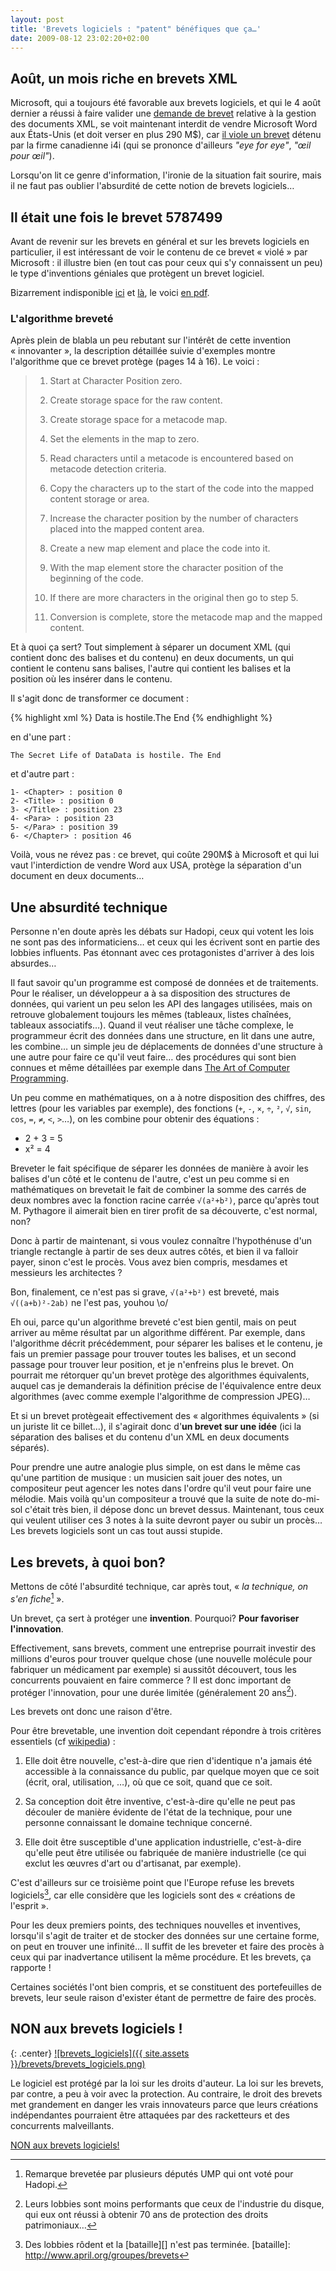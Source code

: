 ```yaml
---
layout: post
title: 'Brevets logiciels : "patent" bénéfiques que ça…'
date: 2009-08-12 23:02:20+02:00
---
```


## Août, un mois riche en brevets XML

Microsoft, qui a toujours été favorable aux brevets logiciels, et qui le 4 août
dernier a réussi à faire valider une [demande de brevet][brevet-xml] relative à
la gestion des documents XML, se voit maintenant interdit de vendre Microsoft
Word aux États-Unis (et doit verser en plus 290 M$), car [il viole un
brevet][interdit] détenu par la firme canadienne i4i (qui se prononce d'ailleurs
_"eye for eye"_, _"œil pour œil"_).

[brevet-xml]: http://www.clubic.com/actualite-292850-microsoft-brevet-traitements-texte-xml.html
[interdit]: http://www.clubic.com/actualite-293370-microsoft-word-interdit-vente-etats-unis.html

Lorsqu'on lit ce genre d'information, l'ironie de la situation fait sourire,
mais il ne faut pas oublier l'absurdité de cette notion de brevets logiciels…


## Il était une fois le brevet 5787499

Avant de revenir sur les brevets en général et sur les brevets logiciels en
particulier, il est intéressant de voir le contenu de ce brevet « violé » par
Microsoft : il illustre bien (en tout cas pour ceux qui s'y connaissent un peu)
le type d'inventions géniales que protègent un brevet logiciel.

Bizarrement indisponible [ici][freepatentsonline] et [là][patentstorm], le voici
[en pdf][pdf].

[freepatentsonline]: http://www.freepatentsonline.com/5787499.html
[patentstorm]: http://www.patentstorm.us/patents/5787499.html
[pdf]: http://dl.rom1v.com/brevets-logiciels/US5787449A.pdf


### L'algorithme breveté

Après plein de blabla un peu rebutant sur l'intérêt de cette invention
« innovanter », la description détaillée suivie d'exemples montre l'algorithme
que ce brevet protège (pages 14 à 16). Le voici :

>   1. Start at Character Position zero.
>
>   2. Create storage space for the raw content.
>
>   3. Create storage space for a metacode map.
>
>   4. Set the elements in the map to zero.
>
>   5. Read characters until a metacode is encountered based on metacode
>   detection criteria.
>
>   6. Copy the characters up to the start of the code into the mapped content
>   storage or area.
>
>   7. Increase the character position by the number of characters placed into
>   the mapped content area.
>
>   8. Create a new map element and place the code into it.
>
>   9. With the map element store the character position of the beginning of the
>   code.
>
>   10. If there are more characters in the original then go to step 5.
>
>   11. Conversion is complete, store the metacode map and the mapped content.


Et à quoi ça sert? Tout simplement à séparer un document XML (qui contient donc
des balises et du contenu) en deux documents, un qui contient le contenu sans
balises, l'autre qui contient les balises et la position où les insérer dans le
contenu.

Il s'agit donc de transformer ce document :

{% highlight xml %}
<Chapter><Title>The Secret Life of Data</Title><Para>Data is hostile.</Para>The End</Chapter>
{% endhighlight %}

en d'une part :

    The Secret Life of DataData is hostile. The End

et d'autre part :

    1- <Chapter> : position 0
    2- <Title> : position 0
    3- </Title> : position 23
    4- <Para> : position 23
    5- </Para> : position 39
    6- </Chapter> : position 46

Voilà, vous ne révez pas : ce brevet, qui coûte 290M$ à Microsoft et qui lui
vaut l'interdiction de vendre Word aux USA, protège la séparation d'un document
en deux documents…


## Une absurdité technique

Personne n'en doute après les débats sur Hadopi, ceux qui votent les lois ne
sont pas des informaticiens… et ceux qui les écrivent sont en partie des lobbies
influents. Pas étonnant avec ces protagonistes d'arriver à des lois absurdes…

Il faut savoir qu'un programme est composé de données et de traitements. Pour le
réaliser, un développeur a à sa disposition des structures de données, qui
varient un peu selon les API des langages utilisées, mais on retrouve
globalement toujours les mêmes (tableaux, listes chaînées, tableaux
associatifs…). Quand il veut réaliser une tâche complexe, le programmeur écrit
des données dans une structure, en lit dans une autre, les combine… un simple
jeu de déplacements de données d'une structure à une autre pour faire ce qu'il
veut faire… des procédures qui sont bien connues et même détaillées par
exemple dans [The Art of Computer Programming][taocp].

[taocp]: http://fr.wikipedia.org/wiki/The_Art_of_Computer_Programming

Un peu comme en mathématiques, on a à notre disposition des chiffres, des
lettres (pour les variables par exemple), des fonctions (`+`, `-`, `×`, `÷`,
`²`, `√`, `sin`, `cos`, `=`, `≠`, `<`, `>`…), on les combine pour obtenir des
équations :

  * 2 + 3 = 5
  * x² = 4

Breveter le fait spécifique de séparer les données de manière à avoir les
balises d'un côté et le contenu de l'autre, c'est un peu comme si en
mathématiques on brevetait le fait de combiner la somme des carrés de deux
nombres avec la fonction racine carrée `√(a²+b²)`, parce qu'après tout M.
Pythagore il aimerait bien en tirer profit de sa découverte, c'est normal, non?

Donc à partir de maintenant, si vous voulez connaître l'hypothénuse d'un
triangle rectangle à partir de ses deux autres côtés, et bien il va falloir
payer, sinon c'est le procès. Vous avez bien compris, mesdames et messieurs les
architectes ?

Bon, finalement, ce n'est pas si grave, `√(a²+b²)` est breveté, mais
`√((a+b)²-2ab)` ne l'est pas, youhou \o/

Eh oui, parce qu'un algorithme breveté c'est bien gentil, mais on peut arriver
au même résultat par un algorithme différent. Par exemple, dans l'algorithme
décrit précédemment, pour séparer les balises et le contenu, je fais un premier
passage pour trouver toutes les balises, et un second passage pour trouver leur
position, et je n'enfreins plus le brevet. On pourrait me rétorquer qu'un brevet
protège des algorithmes équivalents, auquel cas je demanderais la définition
précise de l'équivalence entre deux algorithmes (avec comme exemple l'algorithme
de compression JPEG)…

Et si un brevet protègeait effectivement des « algorithmes équivalents » (si un
juriste lit ce billet…), il s'agirait donc d'**un brevet sur une idée** (ici la
séparation des balises et du contenu d'un XML en deux documents séparés).

Pour prendre une autre analogie plus simple, on est dans le même cas qu'une
partition de musique : un musicien sait jouer des notes, un compositeur peut
agencer les notes dans l'ordre qu'il veut pour faire une mélodie. Mais voilà
qu'un compositeur a trouvé que la suite de note do-mi-sol c'était très bien, il
dépose donc un brevet dessus. Maintenant, tous ceux qui veulent utiliser ces 3
notes à la suite devront payer ou subir un procès… Les brevets logiciels sont un
cas tout aussi stupide.


## Les brevets, à quoi bon?

Mettons de côté l'absurdité technique, car après tout, « _la technique, on s'en
fiche_[^1] ».

[^1]: Remarque brevetée par plusieurs députés UMP qui ont voté pour Hadopi.

Un brevet, ça sert à protéger une **invention**. Pourquoi? **Pour favoriser
l'innovation**.

Effectivement, sans brevets, comment une entreprise pourrait investir des
millions d'euros pour trouver quelque chose (une nouvelle molécule pour
fabriquer un médicament par exemple) si aussitôt découvert, tous les concurrents
pouvaient en faire commerce ? Il est donc important de protéger l'innovation,
pour une durée limitée (généralement 20 ans[^2]).

[^2]: Leurs lobbies sont moins performants que ceux de l'industrie du disque,
qui eux ont réussi à obtenir 70 ans de protection des droits patrimoniaux…

Les brevets ont donc une raison d'être.

Pour être brevetable, une invention doit cependant répondre à trois critères
essentiels (cf [wikipedia][]) :

[wikipedia]: http://fr.wikipedia.org/wiki/Brevet

  1. Elle doit être nouvelle, c'est-à-dire que rien d'identique n'a jamais été
accessible à la connaissance du public, par quelque moyen que ce soit (écrit,
oral, utilisation, …), où que ce soit, quand que ce soit.

  2. Sa conception doit être inventive, c'est-à-dire qu'elle ne peut pas
découler de manière évidente de l'état de la technique, pour une personne
connaissant le domaine technique concerné.

  3. Elle doit être susceptible d'une application industrielle, c'est-à-dire
qu'elle peut être utilisée ou fabriquée de manière industrielle (ce qui exclut
les œuvres d'art ou d'artisanat, par exemple).


C'est d'ailleurs sur ce troisième point que l'Europe refuse les brevets
logiciels[^3], car elle considère que les logiciels sont des « créations de
l'esprit ».

[^3]: Des lobbies rôdent et la [bataille][] n'est pas terminée.
[bataille]: http://www.april.org/groupes/brevets

Pour les deux premiers points, des techniques nouvelles et inventives, lorsqu'il
s'agit de traiter et de stocker des données sur une certaine forme, on peut en
trouver une infinité… Il suffit de les breveter et faire des procès à ceux qui
par inadvertance utilisent la même procédure. Et les brevets, ça rapporte !

Certaines sociétés l'ont bien compris, et se constituent des portefeuilles de
brevets, leur seule raison d'exister étant de permettre de faire des procès.

## NON aux brevets logiciels !

{: .center}
[![brevets_logiciels]({{ site.assets }}/brevets/brevets_logiciels.png)](http://www.april.org)

Le logiciel est protégé par la loi sur les droits d'auteur. La loi sur les
brevets, par contre, a peu à voir avec la protection. Au contraire, le droit des
brevets met grandement en danger les vrais innovateurs parce que leurs créations
indépendantes pourraient être attaquées par des racketteurs et des concurrents
malveillants.

[NON aux brevets logiciels!](http://www.nosoftwarepatents.com/fr)
